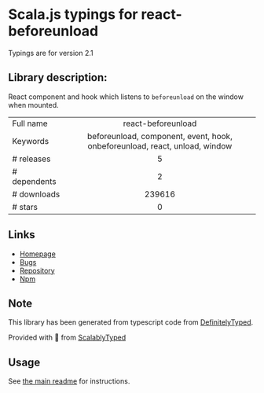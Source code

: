 
# Scala.js typings for react-beforeunload

Typings are for version 2.1

## Library description:
React component and hook which listens to `beforeunload` on the window when mounted.

|                    |                 |
| ------------------ | :-------------: |
| Full name          | react-beforeunload |
| Keywords           | beforeunload, component, event, hook, onbeforeunload, react, unload, window |
| # releases         | 5 |
| # dependents       | 2 |
| # downloads        | 239616 |
| # stars            | 0 |

## Links
- [Homepage](https://github.com/jacobbuck/react-beforeunload#readme)
- [Bugs](https://github.com/jacobbuck/react-beforeunload/issues)
- [Repository](https://github.com/jacobbuck/react-beforeunload)
- [Npm](https://www.npmjs.com/package/react-beforeunload)
    


## Note
This library has been generated from typescript code from [DefinitelyTyped](https://definitelytyped.org).

Provided with :purple_heart: from [ScalablyTyped](https://github.com/oyvindberg/ScalablyTyped)

## Usage
See [the main readme](../../readme.md) for instructions.


